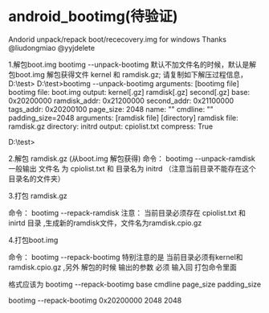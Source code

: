 # android_bootimg(待验证)
Andorid unpack/repack boot/rececovery.img for windows Thanks @liudongmiao @yyjdelete

1.解包boot.img
bootimg --unpack-bootimg
默认不加文件名的时候，默认是解包boot.img 解包获得文件 kernel 和 ramdisk.gz;
请复制如下解压过程信息，
D:\test>
D:\test>bootimg --unpack-bootimg
arguments: [bootimg file]
bootimg file: boot.img
output: kernel[.gz] ramdisk[.gz] second[.gz]
base: 0x20200000
ramdisk_addr: 0x21200000
second_addr: 0x21100000
tags_addr: 0x20200100
page_size: 2048
name: ""
cmdline: ""
padding_size=2048
arguments: [ramdisk file] [directory]
ramdisk file: ramdisk.gz
directory: initrd
output: cpiolist.txt
compress: True

D:\test>

2.解包 ramdisk.gz (从boot.img 解包获得)
命令： bootimg --unpack-ramdisk 
一般输出 文件名 为 cpiolist.txt 和 目录名为 initrd （注意当前目录不能存在这个目录名的文件夹）

3.打包 ramdisk.gz

命令： bootimg --repack-ramdisk 
注意： 当前目录必须存在 cpiolist.txt 和 inirtd 目录 ,生成新的ramdisk文件，文件名为ramdisk.cpio.gz

4.打包boot.img 

命令： bootimg --repack-bootimg 
特别注意的是 当前目录必须有kernel和ramdisk.cpio.gz ,另外 解包的时候 输出的参数 必须 输入回 打包命令里面

格式应该为 bootimg --repack-bootimg base cmdline page_size padding_size

bootimg --repack-bootimg 0x20200000 2048 2048
